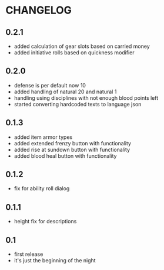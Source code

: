 # CHANGELOG

## 0.2.1
 - added calculation of gear slots based on carried money
 - added initiative rolls based on quickness modifier
  
## 0.2.0
 - defense is per default now 10
 - added handling of natural 20 and natural 1
 - handling using disciplines with not enough blood points left
 - started converting hardcoded texts to language json
  
## 0.1.3
 - added item armor types
 - added extended frenzy button with functionality
 - added rise at sundown button with functionality
 - added blood heal button with functionality
  
## 0.1.2
- fix for ability roll dialog

## 0.1.1
- height fix for descriptions
  
## 0.1

- first release
- it's just the beginning of the night